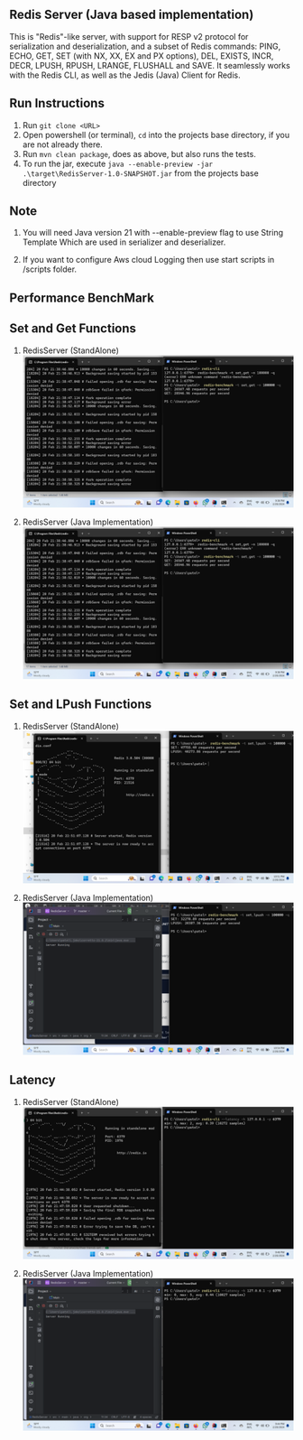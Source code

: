 ## Redis Server (Java based implementation)


This is "Redis"-like server, with support for RESP v2 protocol for serialization and deserialization, and a subset of Redis commands: PING, ECHO, GET, SET (with NX, XX, EX and PX options), DEL, EXISTS, INCR, DECR, LPUSH, RPUSH, LRANGE, FLUSHALL and SAVE. It seamlessly works with the Redis CLI, as well as the Jedis (Java) Client for Redis.

## Run Instructions
1. Run `git clone <URL>` 
2. Open powershell (or terminal), `cd` into the projects base directory, if you are not already there.
3. Run `mvn clean package`, does as above, but also runs the tests.
4. To run the jar, execute `java --enable-preview -jar .\target\RedisServer-1.0-SNAPSHOT.jar` from the projects base directory

## Note
1. You will need Java version 21 with --enable-preview flag to use String Template
Which are used in serializer and deserializer.

2. If you want to configure Aws cloud Logging then use start scripts in /scripts folder.

## Performance BenchMark

## Set and Get Functions
1. RedisServer (StandAlone)
![Alt text](<benchmarks/Screenshot (7).png>)

2. RedisServer (Java Implementation)
![Alt text](<benchmarks/Screenshot (7).png>)

## Set and LPush Functions
1. RedisServer (StandAlone)
![Alt text](<benchmarks/Screenshot (11).png>)

2. RedisServer (Java Implementation)
![Alt text](<benchmarks/Screenshot (12).png>)

## Latency 
1. RedisServer (StandAlone)
![Alt text](<benchmarks/Screenshot (10).png>)

2. RedisServer (Java Implementation)
![Alt text](<benchmarks/Screenshot (9).png>)







